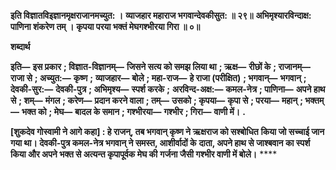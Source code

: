 **इति विज्ञातविइज्ञानमृक्षराजानमच्युत: ।** **व्याजहार महाराज भगवान्देवकीसुत: ॥ २९॥** **अभिमृश्यारविन्दाक्ष: पाणिना शंकरेण तम् ।** **कृपया परया भक्तं मेघगश्भीरया गिरा ॥ ०॥** 

**शब्दार्थ** 

**इति—** **इस प्रकार** **; विज्ञात-विज्ञानम्—** **जिसने सत्य को समझ लिया था** **; ऋक्ष—** **रीछों के** **; राजानम्—** **राजा से** **; अच्युत:—** **कृष्ण** **;** **व्याजहार—** **बोले** **; महा-राज—** **हे राजा (परीक्षित)** **; भगवान्—** **भगवान्** **; देवकी-सुर:—** **देवकी-पुत्र** **; अभिमृश्य—** **स्पर्श करके** **;** **अरविन्द-अक्ष:—** **कमल-नेत्र** **; पाणिना—** **अपने हाथ से** **; शम्—** **मंगल** **; करेण—** **प्रदान करने वाला** **; तम्—** **उसको** **; कृपया—** **कृपा से** **; परया—** **महान्** **; भक्तम्—** **भक्त को** **; मेघ—** **बादल के समान** **; गश्भीरया—** **गश्भीर** **; गिरा—** **वाणी में।** **.** 

**[शुकदेव गोस्वामी ने आगे कहा] : हे राजन्, तब भगवान् कृष्ण ने ऋक्षराज को सश्बोधित** **किया जो सच्चाई जान गया था। देवकी-पुत्र कमल-नेत्र भगवान् ने समस्त, आशीर्वादों के** **दाता, अपने हाथ से जाश्बवान का स्पर्श किया और अपने भक्त से अत्यन्त कृपापूर्वक मेघ की** **गर्जना जैसी गश्भीर वाणी में बोले।** **** 
